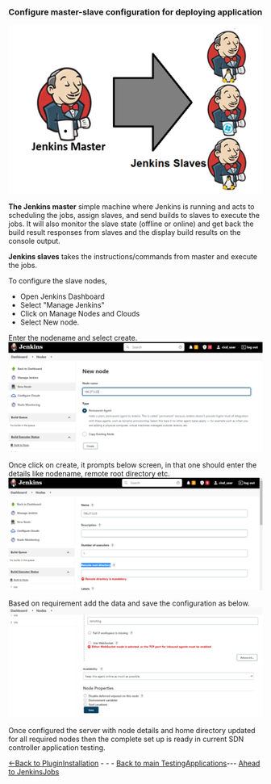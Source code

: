 ### Configure master-slave configuration for deploying application 

![image](./Images/jenkins_master_slave.png)

**The Jenkins master** simple machine where Jenkins is running and acts to scheduling the jobs, assign slaves, and send builds to slaves to execute the jobs. It will also monitor the slave state (offline or online) and get back the build result responses from slaves and the display build results on the console output. 

**Jenkins slaves** takes the instructions/commands from master and execute the jobs.

To configure the slave nodes, 
* Open Jenkins Dashboard
* Select "Manage Jenkins"
* Click on Manage Nodes and Clouds
* Select New node.

Enter the nodename and select create.
 ![image](./Images/Addslave.PNG)

 Once click on create, it prompts below screen, in that one should enter the details like nodename, remote root directory etc.
 ![image](./Images/Enterconfigurationslave.PNG)
 
Based on requirement add the data and save the configuration as below.
![image](./Images/saveslave.PNG)

Once configured the server with node details and home directory updated for all required nodes then the complete set up is ready in current SDN controller application testing.

[<-Back to PluginInstallation](./PluginInstallation.md) - - - [Back to main TestingApplications](../../../TestingApplications.md)--- [Ahead to JenkinsJobs](./JenkinsJobsAndSDNDeployment.md)